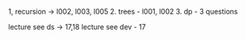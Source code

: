 1, recursion -> l002, l003, l005
2. trees - l001, l002
3. dp - 3 questions 

lecture see ds -> 17,18
lecture see dev - 17 